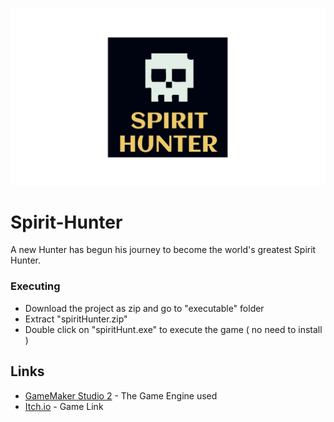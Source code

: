 ![Spirit Hunter](https://raw.githubusercontent.com/pavanskipo/Spirit-Hunt/master/spiritHunter.jpg)

# Spirit-Hunter

A new Hunter has begun his journey to become the world's greatest Spirit Hunter.

### Executing

* Download the project as zip and go to "executable" folder
* Extract "spiritHunter.zip" 
* Double click on "spiritHunt.exe" to execute the game ( no need to install )

## Links

* [GameMaker Studio 2](https://medium.com/@pavanskipo/why-i-chose-gamemaker-studio-2-over-other-engines-89cafefef28c) - The Game Engine used
* [Itch.io](https://pavanskipo.itch.io/) - Game Link
